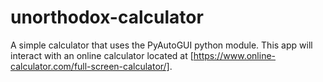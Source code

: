 # unorthodox-calculator
A simple calculator that uses the PyAutoGUI python module. This app will interact with an online calculator located at [https://www.online-calculator.com/full-screen-calculator/].

